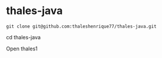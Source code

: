 # thales-java

```
git clone git@github.com:thaleshenrique77/thales-java.git
```

cd thales-java

Open thales1 
